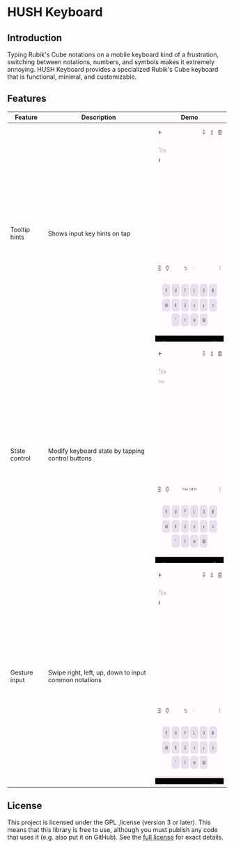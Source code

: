 # HUSH Keyboard

## Introduction

Typing Rubik's Cube notations on a mobile keyboard kind of a frustration, switching between notations, numbers, and symbols makes it extremely annoying.
HUSH Keyboard provides a specialized Rubik's Cube keyboard that is functional, minimal, and customizable.

## Features

| Feature       | Description                                           | Demo                                                          |
|---------------|-------------------------------------------------------|---------------------------------------------------------------|
| Tooltip hints | Shows input key hints on tap                          | <img height=500 src="./assets/tooltip_hints.gif" alt="GIF" /> |
| State control | Modify keyboard state by tapping control buttons      | <img height=500 src="./assets/state_control.gif" alt="GIF" /> |
| Gesture input | Swipe right, left, up, down to input common notations | <img height=500 src="./assets/tooltip_hints.gif" alt="GIF" /> |

## License

This project is licensed under the GPL ¸license (version 3 or later). This means that this library is free to use, although you must publish any code that uses it (e.g. also put it on GitHub). See the [full license](https://github.com/ricky9667/HushKeyboard/blob/master/LICENSE) for exact details.